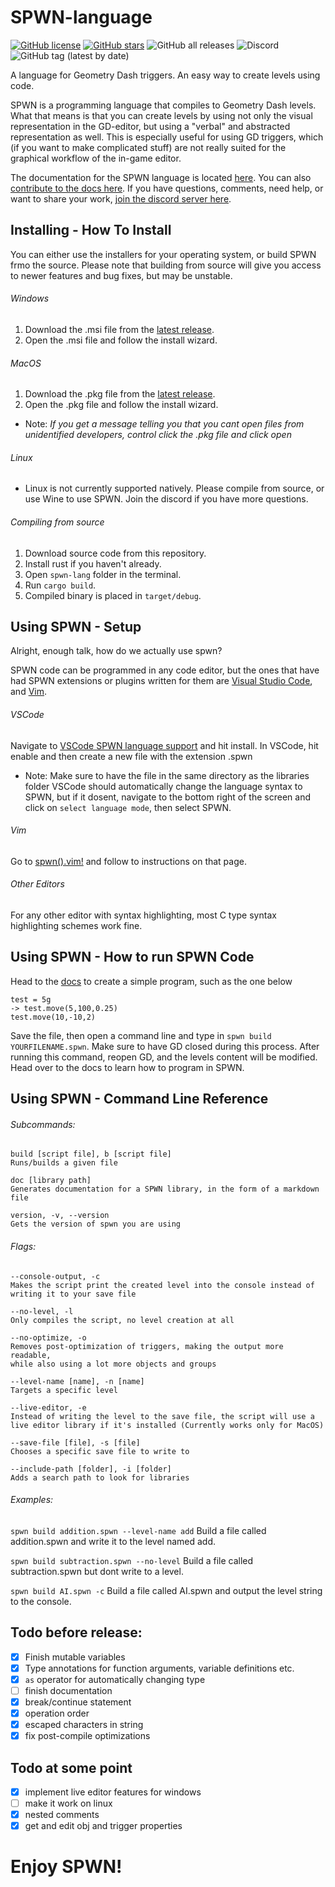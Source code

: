 # SPWN-language

<a href="https://github.com/Spu7Nix/SPWN-language/blob/master/LICENSE"><img alt="GitHub license" src="https://img.shields.io/github/license/Spu7Nix/SPWN-language"></a> <a href="https://github.com/Spu7Nix/SPWN-language/stargazers"><img alt="GitHub stars" src="https://img.shields.io/github/stars/Spu7Nix/SPWN-language"></a> <img alt="GitHub all releases" src="https://img.shields.io/github/downloads/spu7nix/SPWN-language/total"> <img alt="Discord" src="https://img.shields.io/discord/791323294301290546?label=Discord%20Chat"> <img alt="GitHub tag (latest by date)" src="https://img.shields.io/github/v/tag/spu7nix/spwn-language?label=Version">

A language for Geometry Dash triggers. An easy way to create levels using code.

SPWN is a programming language that compiles to Geometry Dash levels. What that means is that you can create levels by using not only the visual representation in the GD-editor, but using a "verbal" and abstracted representation as well. This is especially useful for using GD triggers, which (if you want to make complicated stuff) are not really suited for the graphical workflow of the in-game editor.


 The documentation for the SPWN language is located [here](https://spu7nix.net/spwn/#/). You can also [contribute to the docs here](https://github.com/Spu7Nix/spwn_docs). If you have questions, comments, need help, or want to share your work, [join the discord server here](https://discord.gg/qKZAhKXqgw).

## Installing - How To Install

You can either use the installers for your operating system, or build SPWN frmo the source. Please note that building from source will give you access to newer features and bug fixes, but may be unstable.

###### Windows
1. Download the .msi file from the [latest release](https://github.com/Spu7Nix/SPWN-language/releases).
2. Open the .msi file and follow the install wizard.

###### MacOS
1. Download the .pkg file from the [latest release](https://github.com/Spu7Nix/SPWN-language/releases).
2. Open the .pkg file and follow the install wizard.

 - Note: *If you get a message telling you that you cant open files from unidentified developers, control click the .pkg file and click open*

###### Linux
 - Linux is not currently supported natively. Please compile from source, or use Wine to use SPWN. Join the discord if you have more questions.

###### Compiling from source
1. Download source code from this repository.
2. Install rust if you haven't already.
3. Open `spwn-lang` folder in the terminal.
4. Run `cargo build`.
5. Compiled binary is placed in `target/debug`.

## Using SPWN - Setup

Alright, enough talk, how do we actually use spwn?

SPWN code can be programmed in any code editor, but the ones that have had SPWN extensions or plugins written for them are [Visual Studio Code](https://code.visualstudio.com/), and [Vim](https://www.vim.org/).

###### VSCode
Navigate to [VSCode SPWN language support](https://marketplace.visualstudio.com/items?itemName=Spu7Nix.spwn-language-support) and hit install. In VSCode, hit enable and then create a new file with the extension .spwn
- Note: Make sure to have the file in the same directory as the libraries folder
VSCode should automatically change the language syntax to SPWN, but if it dosent, navigate to the bottom right of the screen and click on `select language mode`, then select SPWN.

###### Vim
Go to [spwn().vim!](https://gitlab.com/verticallity/spwn-viml) and follow to instructions on that page.

###### Other Editors
For any other editor with syntax highlighting, most C type syntax highlighting schemes work fine.

## Using SPWN - How to run SPWN Code
Head to the [docs](https://spu7nix.net/spwn/#/) to create a simple program, such as the one below
```
test = 5g
-> test.move(5,100,0.25)
test.move(10,-10,2)
```

Save the file, then open a command line and type in `spwn build YOURFILENAME.spwn`. Make sure to have GD closed during this process. After running this command, reopen GD, and the levels content will be modified. Head over to the docs to learn how to program in SPWN.

## Using SPWN - Command Line Reference

###### Subcommands:
    build [script file], b [script file]
    Runs/builds a given file

    doc [library path]
    Generates documentation for a SPWN library, in the form of a markdown file
    
    version, -v, --version
    Gets the version of spwn you are using

###### Flags:
    --console-output, -c
    Makes the script print the created level into the console instead of
    writing it to your save file

    --no-level, -l
    Only compiles the script, no level creation at all

    --no-optimize, -o
    Removes post-optimization of triggers, making the output more readable,
    while also using a lot more objects and groups

    --level-name [name], -n [name]
    Targets a specific level

    --live-editor, -e
    Instead of writing the level to the save file, the script will use a
    live editor library if it's installed (Currently works only for MacOS)

    --save-file [file], -s [file]
    Chooses a specific save file to write to

    --include-path [folder], -i [folder]
    Adds a search path to look for libraries

###### Examples:

`spwn build addition.spwn --level-name add`
Build a file called addition.spwn and write it to the level named add.

`spwn build subtraction.spwn --no-level`
Build a file called subtraction.spwn but dont write to a level.

`spwn build AI.spwn -c`
Build a file called AI.spwn and output the level string to the console.


## Todo before release:

- [x] Finish mutable variables
- [x] Type annotations for function arguments, variable definitions etc.
- [x] `as` operator for automatically changing type
- [ ] finish documentation
- [x] break/continue statement
- [x] operation order
- [x] escaped characters in string
- [x] fix post-compile optimizations

## Todo at some point

- [x] implement live editor features for windows
- [ ] make it work on linux
- [x] nested comments
- [x] get and edit obj and trigger properties

# Enjoy SPWN!
